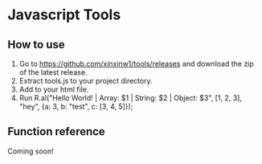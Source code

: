 # Javascript Tools

## How to use

1. Go to https://github.com/xinxinw1/tools/releases and download the zip of the latest release.
2. Extract tools.js to your project directory.
3. Add <script src="tools.js"></script> to your html file.
4. Run R.al("Hello World! | Array: $1 | String: $2 | Object: $3", [1, 2, 3], "hey", {a: 3, b: "test", c: [3, 4, 5]});

## Function reference

Coming soon!
